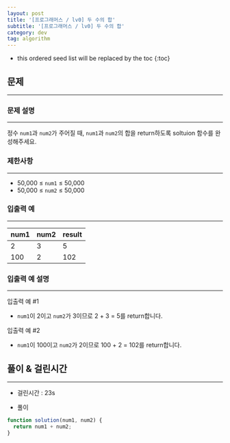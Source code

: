 ```yaml
---
layout: post
title: '[프로그래머스 / lv0] 두 수의 합'
subtitle: '[프로그래머스 / lv0] 두 수의 합'
category: dev
tag: algorithm
---
```


<!-- prettier-ignore -->
* this ordered seed list will be replaced by the toc
{:toc}

## 문제

---

### **문제 설명**

---

정수 `num1`과 `num2`가 주어질 때, `num1`과 `num2`의 합을 return하도록 soltuion 함수를 완성해주세요.

### 제한사항

---

- 50,000 ≤ `num1` ≤ 50,000
- 50,000 ≤ `num2` ≤ 50,000

### **입출력 예**

---

| num1 | num2 | result |
| ---- | ---- | ------ |
| 2    | 3    | 5      |
| 100  | 2    | 102    |

### 입출력 예 설명

---

입출력 예 #1

- `num1`이 2이고 `num2`가 3이므로 2 + 3 = 5를 return합니다.

입출력 예 #2

- `num1`이 100이고 `num2`가 2이므로 100 + 2 = 102를 return합니다.

## 풀이 & 걸린시간

---

- 걸린시간 : 23s

- 풀이

```jsx
function solution(num1, num2) {
  return num1 + num2;
}
```
